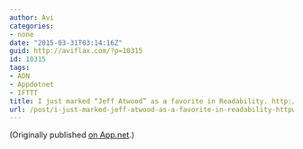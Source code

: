```yaml
---
author: Avi
categories:
- none
date: "2015-03-31T03:14:16Z"
guid: http://aviflax.com/?p=10315
id: 10315
tags:
- ADN
- Appdotnet
- IFTTT
title: I just marked “Jeff Atwood” as a favorite in Readability. http://www.readability.com/articles/qdqatl7v
url: /post/i-just-marked-jeff-atwood-as-a-favorite-in-readability-httpwww-readability-comarticlesqdqatl7v/
---
```

(Originally published [on App.net](http://alpha.app.net/aviflax/post/56617501).)